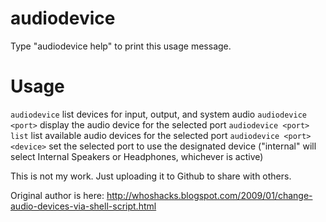 # audiodevice

Type "audiodevice help" to print this usage message.

# Usage
```audiodevice``` list devices for input, output, and system audio
```audiodevice <port>``` display the audio device for the selected port
```audiodevice <port> list``` list available audio devices for the selected port
```audiodevice <port> <device>``` set the selected port to use the designated device ("internal" will select Internal Speakers or Headphones, whichever is active)

This is not my work. Just uploading it to Github to share with others.

Original author is here: http://whoshacks.blogspot.com/2009/01/change-audio-devices-via-shell-script.html